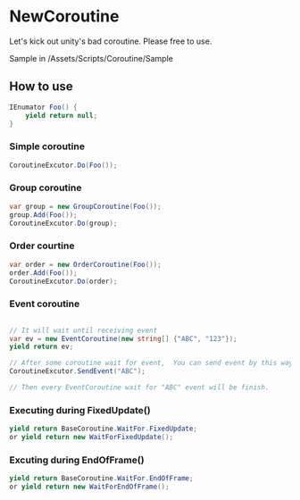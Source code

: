 NewCoroutine
============

Let's kick out unity's bad coroutine. Please free to use.

Sample in /Assets/Scripts/Coroutine/Sample

## How to use

```c#
IEnumator Foo() {
    yield return null;
}
```

### Simple coroutine

```c#
CoroutineExcutor.Do(Foo());
```

### Group coroutine

```c#
var group = new GroupCoroutine(Foo());
group.Add(Foo());
CoroutineExcutor.Do(group);
```

### Order courtine

```c#
var order = new OrderCoroutine(Foo());
order.Add(Foo());
CoroutineExcutor.Do(order);
```

### Event coroutine

```c#

// It will wait until receiving event
var ev = new EventCoroutine(new string[] {"ABC", "123"});
yield return ev;

// After some coroutine wait for event,  You can send event by this way to trigger EventCoroutine to finish. 
CoroutineExcutor.SendEvent("ABC");

// Then every EventCoroutine wait for "ABC" event will be finish.
```

### Executing during FixedUpdate()

```c#
yield return BaseCoroutine.WaitFor.FixedUpdate;
or yield return new WaitForFixedUpdate();
```

### Excuting during EndOfFrame()

```c#
yield return BaseCoroutine.WaitFor.EndOfFrame;
or yield return new WaitForEndOfFrame();
```
